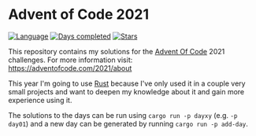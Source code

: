 # Advent of Code 2021
[![Language](https://img.shields.io/badge/Language-rust-red)](https://rust-lang.org/)
[![Days completed](https://img.shields.io/badge/day%20📅-21-blue)](https://adventofcode.com/2021)
[![Stars](https://img.shields.io/badge/stars%20⭐-42-yellow)](https://adventofcode.com/2021/stats)

This repository contains my solutions for the [Advent Of Code](https://adventofcode.com/) 2021 challenges.
For more information visit: https://adventofcode.com/2021/about

This year I'm going to use [Rust](https://rust-lang.com) because I've only used it in a couple very small projects and want to deepen my knowledge about it and gain more experience using it.

The solutions to the days can be run using `cargo run -p dayxy` (e.g. `-p day01`) and a new day can be generated by running `cargo run -p add-day`.
